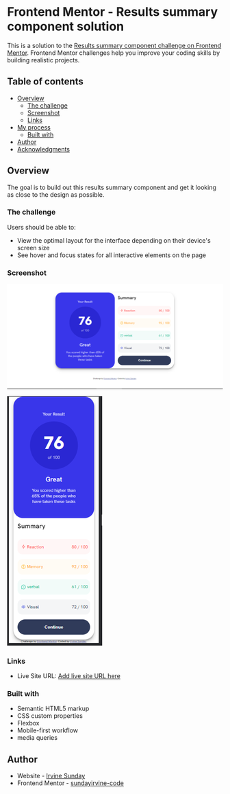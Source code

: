 # Frontend Mentor - Results summary component solution

This is a solution to the [Results summary component challenge on Frontend Mentor](https://www.frontendmentor.io/challenges/results-summary-component-CE_K6s0maV). Frontend Mentor challenges help you improve your coding skills by building realistic projects. 

## Table of contents

- [Overview](#overview)
  - [The challenge](#the-challenge)
  - [Screenshot](#screenshot)
  - [Links](#links)
- [My process](#my-process)
  - [Built with](#built-with)
- [Author](#author)
- [Acknowledgments](#acknowledgments)


## Overview  
The goal is to build out this results summary component and get it looking as close to the design as possible.

### The challenge

Users should be able to:

- View the optimal layout for the interface depending on their device's screen size
- See hover and focus states for all interactive elements on the page

### Screenshot

![Design preview for the Results summary component coding challenge](./screenshot/desktop-preview.PNG)

![Design preview for the Results summary component coding challenge](./screenshot/mobile-preview.PNG)


### Links

- Live Site URL: [Add live site URL here](https://results-summary-three.vercel.app/#)

### Built with

- Semantic HTML5 markup
- CSS custom properties
- Flexbox
- Mobile-first workflow
- media queries



## Author

- Website - [Irvine Sunday](https://www.your-site.com)
- Frontend Mentor - [sundayirvine-code](https://www.frontendmentor.io/profile/sundayirvine-code)


